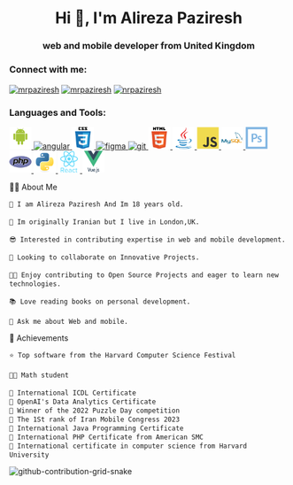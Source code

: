 <h1 align="center">Hi 👋, I'm Alireza Paziresh</h1>
<h3 align="center">web and mobile developer from United Kingdom</h3>


<h3 align="left">Connect with me:</h3>
<p align="left">
<a href="https://twitter.com/mrpaziresh" target="blank"><img align="center" src="https://raw.githubusercontent.com/rahuldkjain/github-profile-readme-generator/master/src/images/icons/Social/twitter.svg" alt="mrpaziresh" height="30" width="40" /></a>
<a href="https://www.linkedin.com/in/alirezapaziresh/" target="blank"><img align="center" src="https://raw.githubusercontent.com/rahuldkjain/github-profile-readme-generator/master/src/images/icons/Social/linked-in-alt.svg" alt="mrpaziresh" height="30" width="40" /></a>
<a href="https://www.youtube.com/channel/UCWumaTWbA6NoiOQN-s_pCYg" target="blank"><img align="center" src="https://raw.githubusercontent.com/rahuldkjain/github-profile-readme-generator/master/src/images/icons/Social/youtube.svg" alt="nrpaziresh" height="30" width="40" /></a>
</p>

<h3 align="left">Languages and Tools:</h3>
<p align="left"> <a href="https://developer.android.com" target="_blank" rel="noreferrer"> <img src="https://raw.githubusercontent.com/devicons/devicon/master/icons/android/android-original-wordmark.svg" alt="android" width="40" height="40"/> </a> <a href="https://angular.io" target="_blank" rel="noreferrer"> <img src="https://angular.io/assets/images/logos/angular/angular.svg" alt="angular" width="40" height="40"/> </a> <a href="https://www.w3schools.com/css/" target="_blank" rel="noreferrer"> <img src="https://raw.githubusercontent.com/devicons/devicon/master/icons/css3/css3-original-wordmark.svg" alt="css3" width="40" height="40"/> </a> <a href="https://www.figma.com/" target="_blank" rel="noreferrer"> <img src="https://www.vectorlogo.zone/logos/figma/figma-icon.svg" alt="figma" width="40" height="40"/> </a> <a href="https://git-scm.com/" target="_blank" rel="noreferrer"> <img src="https://www.vectorlogo.zone/logos/git-scm/git-scm-icon.svg" alt="git" width="40" height="40"/> </a> <a href="https://www.w3.org/html/" target="_blank" rel="noreferrer"> <img src="https://raw.githubusercontent.com/devicons/devicon/master/icons/html5/html5-original-wordmark.svg" alt="html5" width="40" height="40"/> </a> <a href="https://www.java.com" target="_blank" rel="noreferrer"> <img src="https://raw.githubusercontent.com/devicons/devicon/master/icons/java/java-original.svg" alt="java" width="40" height="40"/> </a> <a href="https://developer.mozilla.org/en-US/docs/Web/JavaScript" target="_blank" rel="noreferrer"> <img src="https://raw.githubusercontent.com/devicons/devicon/master/icons/javascript/javascript-original.svg" alt="javascript" width="40" height="40"/> </a> <a href="https://www.mysql.com/" target="_blank" rel="noreferrer"> <img src="https://raw.githubusercontent.com/devicons/devicon/master/icons/mysql/mysql-original-wordmark.svg" alt="mysql" width="40" height="40"/> </a> <a href="https://www.photoshop.com/en" target="_blank" rel="noreferrer"> <img src="https://raw.githubusercontent.com/devicons/devicon/master/icons/photoshop/photoshop-line.svg" alt="photoshop" width="40" height="40"/> </a> <a href="https://www.php.net" target="_blank" rel="noreferrer"> <img src="https://raw.githubusercontent.com/devicons/devicon/master/icons/php/php-original.svg" alt="php" width="40" height="40"/> </a> <a href="https://www.python.org" target="_blank" rel="noreferrer"> <img src="https://raw.githubusercontent.com/devicons/devicon/master/icons/python/python-original.svg" alt="python" width="40" height="40"/> </a> <a href="https://reactjs.org/" target="_blank" rel="noreferrer"> <img src="https://raw.githubusercontent.com/devicons/devicon/master/icons/react/react-original-wordmark.svg" alt="react" width="40" height="40"/> </a> <a href="https://vuejs.org/" target="_blank" rel="noreferrer"> <img src="https://raw.githubusercontent.com/devicons/devicon/master/icons/vuejs/vuejs-original-wordmark.svg" alt="vuejs" width="40" height="40"/> </a> </p>


🕵️‍♂️ About Me

    🙂 I am Alireza Paziresh And Im 18 years old.

    📍 Im originally Iranian but I live in London,UK.
   
    😎 Interested in contributing expertise in web and mobile development.

    👯 Looking to collaborate on Innovative Projects.

    👨‍💻 Enjoy contributing to Open Source Projects and eager to learn new technologies.

    📚 Love reading books on personal development.

    💬 Ask me about Web and mobile.

🚀 Achievements

    ⭐ Top software from the Harvard Computer Science Festival 

    👨‍🎓 Math student  

    🥇 International ICDL Certificate 
    🥇 OpenAI's Data Analytics Certificate
    🥇 Winner of the 2022 Puzzle Day competition
    🥇 The 1St rank of Iran Mobile Congress 2023
    🥇 International Java Programming Certificate
    🥇 International PHP Certificate from American SMC
    🥇 International certificate in computer science from Harvard University 

<!---
mrpaziresh/mrpaziresh is a ✨ special ✨ repository because its `README.md` (this file) appears on your GitHub profile.
You can click the Preview link to take a look at your change .   
--->
 
 ![github-contribution-grid-snake](https://user-images.githubusercontent.com/90142173/154796318-e529fdc7-2132-4ce7-8417-06b71cf02506.svg)
 
 
